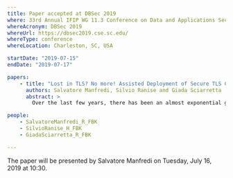 ```yaml
---
title: Paper accepted at DBSec 2019
where: 33rd Annual IFIP WG 11.3 Conference on Data and Applications Security and Privacy
whereAcronym: DBSec 2019
whereUrl: https://dbsec2019.cse.sc.edu/
whereType: conference
whereLocation: Charleston, SC, USA

startDate: "2019-07-15"
endDate: "2019-07-17"

papers:
    - title: "Lost in TLS? No more! Assisted Deployment of Secure TLS Configurations"
      authors: Salvatore Manfredi, Silvio Ranise and Giada Sciarretta
      abstract: >
        Over the last few years, there has been an almost exponential growth of TLS popularity and usage, especially among applications that deal with sensitive data. However, even with this widespread use, TLS remains for many system administrators a complex subject. The main reason is that they do not have the time to understand all the cryptographic algorithms and features used in a TLS suite and their relative weaknesses. For these reasons, many different tools have been developed to verify TLS implementations. However, they usually analyze the TLS configuration and provide a list of possible attacks, without specifying their mitigations. In this paper, we present TLSAssistant, a fully-featured tool that combines state-of-the-art TLS analyzers with a report system that suggests appropriate mitigations and shows the full set of viable attacks.

people:
    - SalvatoreManfredi_R_FBK
    - SilvioRanise_H_FBK
    - GiadaSciarretta_R_FBK

---
```


The paper will be presented by Salvatore Manfredi on Tuesday, July 16, 2019 at 10:30.
